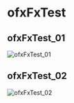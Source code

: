 # ofxFxTest
## ofxFxTest_01
![ofxFxTest_01](https://farm2.staticflickr.com/1566/25783600403_5b839d1b4a_o_d.gif)

## ofxFxTest_02
![ofxFxTest_02](https://farm2.staticflickr.com/1582/25781587773_3f63f3ab06_o_d.gif)
